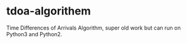 # tdoa-algorithem

Time Differences of Arrivals Algorithm, super old work but can run on Python3 and Python2.
